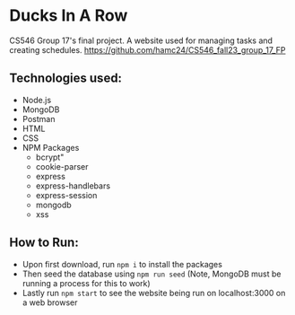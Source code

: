 # Ducks In A Row

CS546 Group 17's final project. A website used for managing tasks and creating schedules.
https://github.com/hamc24/CS546_fall23_group_17_FP

## Technologies used:

- Node.js
- MongoDB
- Postman
- HTML
- CSS
- NPM Packages
  - bcrypt"
  - cookie-parser
  - express
  - express-handlebars
  - express-session
  - mongodb
  - xss

## How to Run:

- Upon first download, run `npm i` to install the packages
- Then seed the database using `npm run seed` (Note, MongoDB must be running a process for this to work)
- Lastly run `npm start` to see the website being run on localhost:3000 on a web browser

